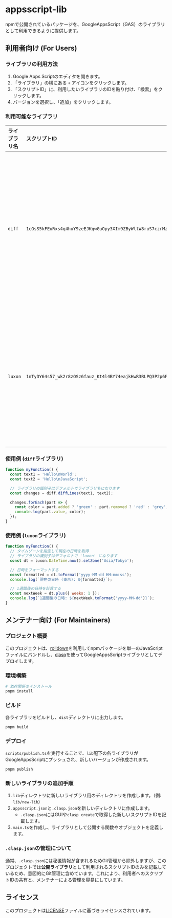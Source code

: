 # appsscript-lib

npmで公開されているパッケージを、GoogleAppsScript（GAS）のライブラリとして利用できるように提供します。

## 利用者向け (For Users)

### ライブラリの利用方法

1. Google Apps Scriptのエディタを開きます。
2. 「ライブラリ」の横にある `+` アイコンをクリックします。
3. 「スクリプトID」に、利用したいライブラリのIDを貼り付け、「検索」をクリックします。
4. バージョンを選択し、「追加」をクリックします。

### 利用可能なライブラリ

| ライブラリ名 | スクリプトID | 説明 | 公式HP |
| :--- | :--- | :--- | :--- |
| `diff` | `1cGsS5kFEuRxs4q4huY9zeEJKqwGuOpy3XIm9ZByWltW8ruS7czrMz1Rx` | テキストの差分を比較するためのライブラリ | [diff](https://github.com/kpdecker/jsdiff) |
| `luxon` | `1nTyDY64s57_wk2r8zOSz6fauz_Kt4l4BY74eajkHwR3RLPQ3P2p6PtN5` | 日付や時間を操作するためのライブラリ | [luxon](https://moment.github.io/luxon) |

### 使用例 (`diff`ライブラリ)

```js
function myFunction() {
  const text1 = 'Hello\nWorld';
  const text2 = 'Hello\nJavaScript';

  // ライブラリの識別子はデフォルトでライブラリ名になります
  const changes = diff.diffLines(text1, text2);

  changes.forEach(part => {
    const color = part.added ? 'green' : part.removed ? 'red' : 'grey';
    console.log(part.value, color);
  });
}
```

### 使用例 (`luxon`ライブラリ)

```js
function myFunction() {
  // タイムゾーンを指定して現在の日時を取得
  // ライブラリの識別子はデフォルトで 'luxon' になります
  const dt = luxon.DateTime.now().setZone('Asia/Tokyo');

  // 日時をフォーマットする
  const formatted = dt.toFormat('yyyy-MM-dd HH:mm:ss');
  console.log(`現在の日時 (東京): ${formatted}`);

  // 1週間後の日時を計算する
  const nextWeek = dt.plus({ weeks: 1 });
  console.log(`1週間後の日時: ${nextWeek.toFormat('yyyy-MM-dd')}`);
}
```

## メンテナー向け (For Maintainers)

### プロジェクト概要

このプロジェクトは、[rolldown](https://rolldown.rs/)を利用してnpmパッケージを単一のJavaScriptファイルにバンドルし、[clasp](https://github.com/google/clasp)を使ってGoogleAppsScriptライブラリとしてデプロイします。

### 環境構築

```bash
# 依存関係のインストール
pnpm install
```

### ビルド

各ライブラリをビルドし、`dist`ディレクトリに出力します。

```bash
pnpm build
```

### デプロイ

`scripts/publish.ts`を実行することで、`lib`配下の各ライブラリがGoogleAppsScriptにプッシュされ、新しいバージョンが作成されます。

```bash
pnpm publish
```

### 新しいライブラリの追加手順

1. `lib`ディレクトリに新しいライブラリ用のディレクトリを作成します。（例: `lib/new-lib`）
2. `appsscript.json`と`.clasp.json`を新しいディレクトリに作成します。
   - `.clasp.json`にはGUIや`clasp create`で取得した新しいスクリプトIDを記載します。
3. `main.ts`を作成し、ライブラリとして公開する関数やオブジェクトを定義します。

### `.clasp.json`の管理について

通常、`.clasp.json`には秘匿情報が含まれるためGit管理から除外しますが、このプロジェクトでは**公開ライブラリ**として利用されるスクリプトIDのみを記載しているため、意図的にGit管理に含めています。これにより、利用者へのスクリプトIDの共有と、メンテナーによる管理を容易にしています。

## ライセンス

このプロジェクトは[LICENSE](./LICENSE)ファイルに基づきライセンスされています。
